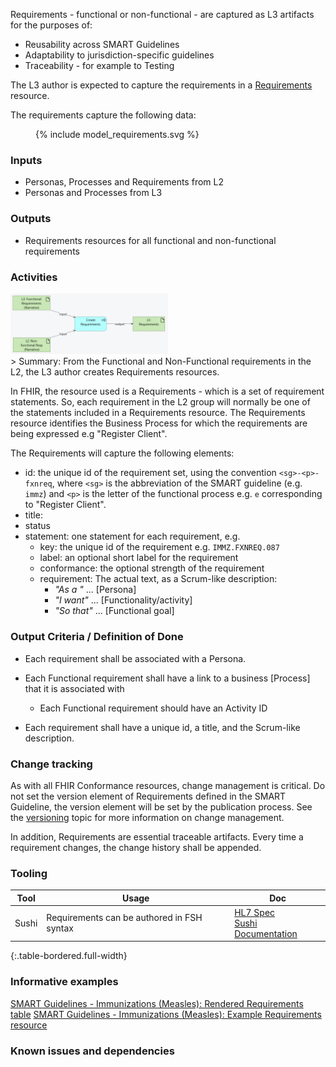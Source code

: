 Requirements - functional or non-functional - are captured as L3 artifacts for the purposes of:
* Reusability across SMART Guidelines
* Adaptability to jurisdiction-specific guidelines
* Traceability - for example to Testing

The L3 author is expected to capture the requirements in a [Requirements](https://worldhealthorganization.github.io/smart-base/StructureDefinition-SGRequirements.html) resource.

The requirements capture the following data:
<figure style = "width:25em">
  {% include model_requirements.svg %}
</figure>


### **Inputs** 

* Personas, Processes and Requirements from L2
* Personas and Processes from L3

### **Outputs**

* Requirements resources for all functional and non-functional requirements

### **Activities**
<img src="./l3_process_requirements.png" style="width:50%"/>
<br clear="all"/>
> Summary: From the Functional and Non-Functional requirements in the L2, the L3 author creates  Requirements resources.


In FHIR, the resource used is a Requirements - which is a set of requirement statements. So, each requirement in the L2 group will normally be one of the statements included in a Requirements resource. The Requirements resource identifies the Business Process for which the requirements are being expressed e.g "Register Client".

The Requirements will capture the following elements:
* id: the unique id of the requirement set, using the convention `<sg>-<p>-fxnreq`, where `<sg>` is the abbreviation of the SMART guideline (e.g. `immz`) and `<p>` is the letter of the functional process e.g. `e` corresponding to "Register Client".
* title: 
* status
* statement: one statement for each requirement, e.g. 
  * key: the unique id of the requirement e.g. `IMMZ.FXNREQ.087`
  * label: an optional short label for the requirement
  * conformance: the optional strength of the requirement
  * requirement: The actual text, as a Scrum-like description:
    * *"As a "* ... [Persona]
    * *"I want"* ... [Functionality/activity]
    * *"So that"* ... [Functional goal]

  

### **Output Criteria / Definition of Done**
* Each requirement shall be associated with a Persona.
* Each Functional requirement shall have a link to a business [Process] that it is associated with
  * Each Functional requirement should have an Activity ID

* Each requirement shall have a unique id, a title, and the Scrum-like description.


### **Change tracking**

As with all FHIR Conformance resources, change management is critical. Do not set the version element of Requirements defined in the SMART Guideline, the version element will be set by the publication process. See the [versioning](versioning.html) topic for more information on change management.

In addition, Requirements are essential traceable artifacts. Every time a requirement changes, the change history shall be appended.

### **Tooling**

| Tool | Usage | Doc |
| --- | ---| ---| 
| Sushi | Requirements can be authored in FSH syntax | [HL7 Spec](https://build.fhir.org/ig/HL7/fhir-shorthand/reference.html)<br/>[Sushi Documentation](https://fshschool.org) |
{:.table-bordered.full-width}  


### **Informative examples**

[SMART Guidelines - Immunizations (Measles): Rendered Requirements table](https://worldhealthorganization.github.io/smart-example-immz/functional-requirements.html)
[SMART Guidelines - Immunizations (Measles): Example Requirements resource](https://worldhealthorganization.github.io/smart-example-immz/Requirements-immz-e-fxnreq.html)


### **Known issues and dependencies**


